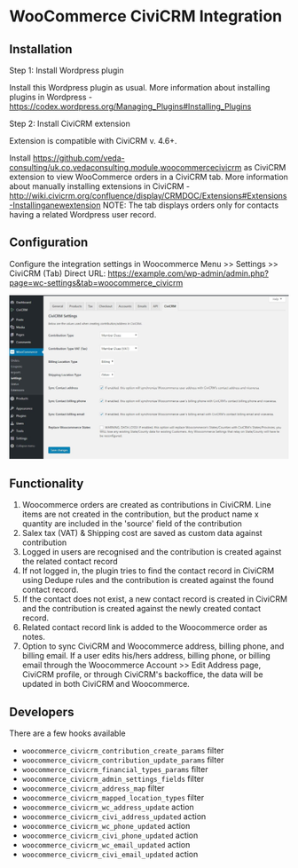 # WooCommerce CiviCRM Integration

## Installation

Step 1: Install Wordpress plugin

Install this Wordpress plugin as usual. More information about installing plugins in Wordpress - https://codex.wordpress.org/Managing_Plugins#Installing_Plugins

Step 2: Install CiviCRM extension

Extension is compatible with CiviCRM v. 4.6+.

Install https://github.com/veda-consulting/uk.co.vedaconsulting.module.woocommercecivicrm as CiviCRM extension to view WooCommerce orders in a CiviCRM tab. More information about manually installing extensions in CiviCRM - http://wiki.civicrm.org/confluence/display/CRMDOC/Extensions#Extensions-Installinganewextension
NOTE: The tab displays orders only for contacts having a related Wordpress user record.

## Configuration

Configure the integration settings in Woocommerce Menu >> Settings >> CiviCRM (Tab)
Direct URL: https://example.com/wp-admin/admin.php?page=wc-settings&tab=woocommerce_civicrm

![Woocommerce Civicrm Settings](./screenshots/settings.jpg)

## Functionality

1. Woocommerce orders are created as contributions in CiviCRM. Line items are not created in the contribution, but the product name x quantity are included in the 'source' field of the contribution
2. Salex tax (VAT) & Shipping cost are saved as custom data against contribution
3. Logged in users are recognised and the contribution is created against the related contact record
4. If not logged in, the plugin tries to find the contact record in CiviCRM using Dedupe rules and the contribution is created against the found contact record.
5. If the contact does not exist, a new contact record is created in CiviCRM and the contribution is created against the newly created contact record.
6. Related contact record link is added to the Woocommerce order as notes.
7. Option to sync CiviCRM and Woocommerce address, billing phone, and billing email. If a user edits his/hers address, billing phone, or billing email through the Woocommerce Account >> Edit Address page, CiviCRM profile, or through CiviCRM's backoffice, the data will be updated in both CiviCRM and Woocommerce.

## Developers
There are a few hooks available
* `woocommerce_civicrm_contribution_create_params` filter
* `woocommerce_civicrm_contribution_update_params` filter
* `woocommerce_civicrm_financial_types_params` filter
* `woocommerce_civicrm_admin_settings_fields` filter
* `woocommerce_civicrm_address_map` filter
* `woocommerce_civicrm_mapped_location_types` filter
* `woocommerce_civicrm_wc_address_update` action
* `woocommerce_civicrm_civi_address_updated` action
* `woocommerce_civicrm_wc_phone_updated` action
* `woocommerce_civicrm_civi_phone_updated` action
* `woocommerce_civicrm_wc_email_updated` action
* `woocommerce_civicrm_civi_email_updated` action
